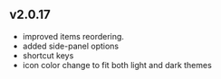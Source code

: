 ## v2.0.17

- improved items reordering.
- added side-panel options
- shortcut keys
- icon color change to fit both light and dark themes
